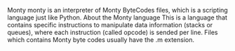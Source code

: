 Monty
monty is an interpreter of Monty ByteCodes files, which is a scripting language just like Python.
About the Monty language
This is a language that contains specific instructions to manipulate data information (stacks or queues), where each instruction (called opcode) is sended per line. Files which contains Monty byte codes usually have the .m extension.
